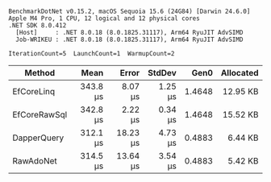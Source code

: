 ```

BenchmarkDotNet v0.15.2, macOS Sequoia 15.6 (24G84) [Darwin 24.6.0]
Apple M4 Pro, 1 CPU, 12 logical and 12 physical cores
.NET SDK 8.0.412
  [Host]     : .NET 8.0.18 (8.0.1825.31117), Arm64 RyuJIT AdvSIMD
  Job-WRIKEU : .NET 8.0.18 (8.0.1825.31117), Arm64 RyuJIT AdvSIMD

IterationCount=5  LaunchCount=1  WarmupCount=2  

```
| Method       | Mean     | Error    | StdDev  | Gen0   | Allocated |
|------------- |---------:|---------:|--------:|-------:|----------:|
| EfCoreLinq   | 343.8 μs |  8.07 μs | 1.25 μs | 1.4648 |  12.95 KB |
| EfCoreRawSql | 342.8 μs |  2.22 μs | 0.34 μs | 1.4648 |  15.52 KB |
| DapperQuery  | 312.1 μs | 18.23 μs | 4.73 μs | 0.4883 |   6.44 KB |
| RawAdoNet    | 314.5 μs | 13.64 μs | 3.54 μs | 0.4883 |   5.42 KB |
